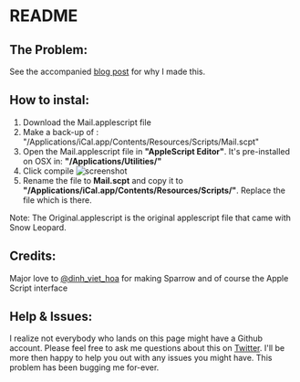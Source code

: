 # README

## The Problem:

See the accompanied [blog post](http://gidogeek.com/post/6037637963/ical-sparrow) for why I made this.

## How to instal:

1. Download the Mail.applescript file
2. Make a back-up of : "/Applications/iCal.app/Contents/Resources/Scripts/Mail.scpt"
3. Open the Mail.applescript file in **"AppleScript Editor"**. It's pre-installed on OSX in: **"/Applications/Utilities/"**
4. Click compile 
![screenshot](http://f.cl.ly/items/2R0h2M3Z3h1J1b0R3C2i/Screen%20shot%202011-05-31%20at%2019.36.20%20.png)
5. Rename the file to **Mail.scpt** and copy it to **"/Applications/iCal.app/Contents/Resources/Scripts/"**. Replace the file which is there.

Note: The Original.applescript is the original applescript file that came with Snow Leopard.

## Credits:

Major love to [@dinh_viet_hoa](http://twitter.com/dinh_viet_hoa) for making Sparrow and of course the Apple Script interface

## Help & Issues:

I realize not everybody who lands on this page might have a Github account. Please feel free to ask me questions about this on [Twitter](http://twitter.com/gidogeek). I'll be more then happy to help you out with any issues you might have. This problem has been bugging me for-ever.